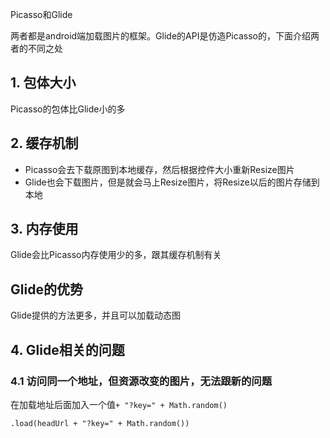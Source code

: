 Picasso和Glide

两者都是android端加载图片的框架。Glide的API是仿造Picasso的，下面介绍两者的不同之处

## 1. 包体大小

Picasso的包体比Glide小的多

## 2. 缓存机制
* Picasso会去下载原图到本地缓存，然后根据控件大小重新Resize图片
* Glide也会下载图片，但是就会马上Resize图片，将Resize以后的图片存储到本地

## 3. 内存使用
Glide会比Picasso内存使用少的多，跟其缓存机制有关

## Glide的优势

Glide提供的方法更多，并且可以加载动态图

## 4. Glide相关的问题

### 4.1 访问同一个地址，但资源改变的图片，无法跟新的问题

在加载地址后面加入一个值`+ "?key=" + Math.random()`

```
.load(headUrl + "?key=" + Math.random())
```
